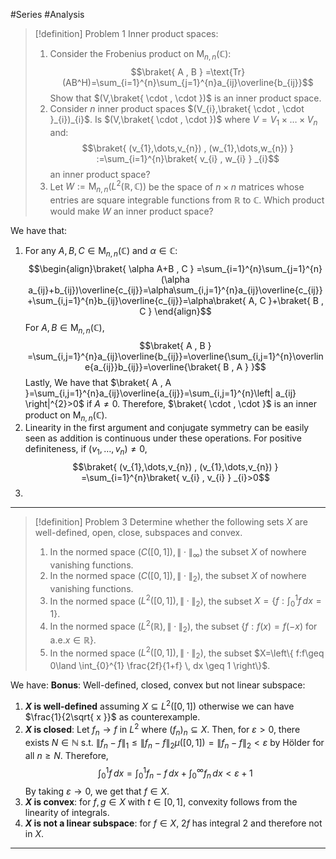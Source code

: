 #Series #Analysis 

> [!definition] Problem 1
> Inner product spaces: 
> 1. Consider the Frobenius product on $\text{M}_{n,n}(\mathbb{C})$: $$\braket{ A , B } =\text{Tr}(AB^H)=\sum_{i=1}^{n}\sum_{j=1}^{n}a_{ij}\overline{b_{ij}}$$Show that $(V,\braket{ \cdot , \cdot })$ is an inner product space.
> 2. Consider $n$ inner product spaces $(V_{i},\braket{ \cdot , \cdot }_{i})_{i}$. Is $(V,\braket{ \cdot , \cdot })$ where $V=V_{1}\times\dots \times V_{n}$ and: $$\braket{ (v_{1},\dots,v_{n}) , (w_{1},\dots,w_{n}) } :=\sum_{i=1}^{n}\braket{ v_{i} , w_{i} } _{i}$$an inner product space?
> 3. Let $W:=\text{M}_{n,n}(L^2(\mathbb{R},\mathbb{C}))$ be the space of $n\times n$ matrices whose entries are square integrable functions from $\mathbb{R}$ to $\mathbb{C}$. Which product would make $W$ an inner product space?

We have that:
1. For any $A,B,C\in \text{M}_{n,n}(\mathbb{C})$ and $\alpha\in \mathbb{C}$: $$\begin{align}\braket{ \alpha A+B , C } =\sum_{i=1}^{n}\sum_{j=1}^{n}(\alpha a_{ij}+b_{ij})\overline{c_{ij}}=\alpha\sum_{i,j=1}^{n}a_{ij}\overline{c_{ij}}+\sum_{i,j=1}^{n}b_{ij}\overline{c_{ij}}=\alpha\braket{  A, C }+\braket{ B , C }  \end{align}$$For $A,B\in \text{M}_{n,n}(\mathbb{C})$, $$\braket{ A , B } =\sum_{i,j=1}^{n}a_{ij}\overline{b_{ij}}=\overline{\sum_{i,j=1}^{n}\overline{a_{ij}}b_{ij}}=\overline{\braket{ B , A } }$$Lastly, We have that $\braket{ A , A }=\sum_{i,j=1}^{n}a_{ij}\overline{a_{ij}}=\sum_{i,j=1}^{n}\left| a_{ij} \right|^{2}>0$ if $A\neq 0$. Therefore, $\braket{ \cdot , \cdot }$ is an inner product on $\text{M}_{n,n}(\mathbb{C})$.
2. Linearity in the first argument and conjugate symmetry can be easily seen as addition is continuous under these operations. For positive definiteness, if $(v_{1},\dots,v_{n})\neq 0$, $$\braket{ (v_{1},\dots,v_{n}) , (v_{1},\dots,v_{n}) } =\sum_{i=1}^{n}\braket{ v_{i} , v_{i} } _{i}>0$$
3. 
---

> [!definition] Problem 3
> Determine whether the following sets $X$ are well-defined, open, close, subspaces and convex.
> 1. In the normed space $(C([0,1]),\|\cdot\|_{\infty})$ the subset $X$ of nowhere vanishing functions.
> 2. In the normed space $(C([0,1]),\|\cdot \|_{2})$, the subset $X$ of nowhere vanishing functions.
> 3. In the normed space $(L^2([0,1]),\|\cdot\|_{2})$, the subset $X=\left\{  f:\int_{0}^{1} f \, dx =1  \right\}$.
> 4. In the normed space $(L^2(\mathbb{R}),\|\cdot\|_{2})$, the subset $\{ f:f(x)=f(-x)\text{ for a.e.}x\in \mathbb{R} \}$.
> 5. In the normed space $(L^2([0,1]),\|\cdot\|_{2})$, the subset $X=\left\{  f:f\geq 0\land \int_{0}^{1} \frac{2f}{1+f} \, dx \geq 1 \right\}$.

We have:
**Bonus**: Well-defined, closed, convex but not linear subspace:
1. **$X$ is well-defined** assuming $X\subseteq L^2([0,1])$ otherwise we can have $\frac{1}{2\sqrt{ x }}$ as counterexample.
2. **$X$ is closed**: Let $f_{n}\to f$ in $L^2$ where $(f_{n})_{n}\subseteq X$. Then, for $\varepsilon>0$, there exists $N\in \mathbb{N}$ s.t. $\|f_{n}-f\|_{1}\leq \left\| f_{n}-f \right\|_{2}\mu([0,1])=\left\| f_{n}-f \right\|_{2}<\varepsilon$ by Hölder for all $n\geq N$. Therefore, $$\int_{0}^{1} f \, dx = \int_{0}^{1} f_{n}-f \, dx +\int_{0}^{\infty} f_{n} \, dx <\varepsilon+1$$By taking $\varepsilon\to {0}$, we get that $f\in X$. 
3. **$X$ is convex**: for $f,g\in X$ with $t\in[0,1]$, convexity follows from the linearity of integrals.
4. **$X$ is not a linear subspace**: for $f\in X$, $2f$ has integral $2$ and therefore not in $X$.
---